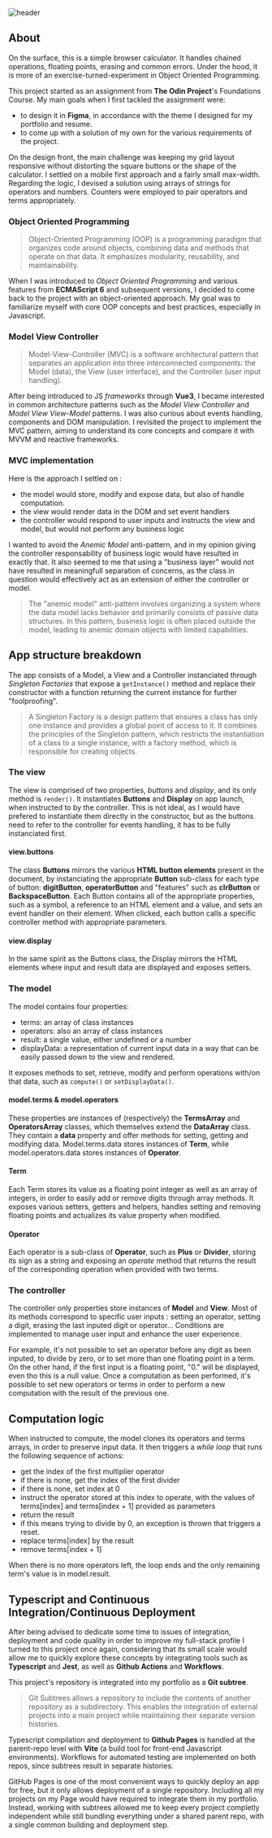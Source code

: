 ![header](https://github.com/LouisCoutel/Calculator/blob/main/CalcPreview.jpg)
## About
On the surface, this is a simple browser calculator. It handles chained operations, floating points, erasing and common errors. Under the hood, it is more of an exercise-turned-experiment in Object Oriented Programming.

This project started as an assignment from **The Odin Project**'s Foundations Course. My main goals when I first tackled the assignment were:
- to design it in **Figma**, in accordance with the theme I designed for my portfolio and resume.
- to come up with a solution of my own for the various requirements of the project.

On the design front, the main challenge was keeping my grid layout responsive without distorting the square buttons or the shape of the calculator. I settled on a mobile first approach and a fairly small max-width.
Regarding the logic, I devised a solution using arrays of strings for operators and numbers. Counters were employed to pair operators and terms appropriately.


### Object Oriented Programming
> Object-Oriented Programming (OOP) is a programming paradigm that organizes code around objects, combining data and methods that operate on that data. It emphasizes modularity, reusability, and maintainability.

When I was introduced to *Object Oriented Programming* and various features from **ECMAScript 6** and subsequent versions, I decided to come back to the project with an object-oriented approach.
My goal was to familiarize myself with core OOP concepts and best practices, especially in Javascript.


### Model View Controller
> Model-View-Controller (MVC) is a software architectural pattern that separates an application into three interconnected components: the Model (data), the View (user interface), and the Controller (user input handling). 

After being introduced to JS *frameworks* through **Vue3**, I became interested in common architecture patterns such as the *Model View Controller* and *Model View View-Model* patterns. I was also curious about events handling, components and DOM manipulation. I revisited the project to implement the MVC pattern, aiming to understand its core concepts and compare it with MVVM and reactive frameworks.


### MVC implementation
Here is the approach I settled on :
- the model would store, modify and expose data, but also of handle computation. 
- the view would render data in the DOM and set event handlers
- the controller would respond to user inputs and instructs the view and model, but would not perform any business logic

I wanted to avoid the *Anemic Model* anti-pattern, and in my opinion giving the controller responsability of business logic would have resulted in exactly that. It also seemed to me that using a "business layer" would not have resulted in meaningfull separation of concerns, as the class in question would effectively act as an extension of either the controller or model.

> The "anemic model" anti-pattern involves organizing a system where the data model lacks behavior and primarily consists of passive data structures. In this pattern, business logic is often placed outside the model, leading to anemic domain objects with limited capabilities.


## App structure breakdown
The app consists of a Model, a View and a Controller instanciated through *Singleton Factories* that expose a `getInstance()` method and replace their constructor with a function returning the current instance for further "foolproofing".

> A Singleton Factory is a design pattern that ensures a class has only one instance and provides a global point of access to it. It combines the principles of the Singleton pattern, which restricts the instantiation of a class to a single instance, with a factory method, which is responsible for creating objects.


### The view
The view is comprised of two properties, *buttons* and *display*, and its only method is `render()`. It instantiates **Buttons** and **Display** on app launch, when instructed to by the controller. This is not ideal, as I would have prefered to instantiate them directly in the constructor, but as the buttons need to refer to the controller for events handling, it has to be fully instanciated first.


#### view.buttons
The class **Buttons** mirrors the various **HTML button elements** present in the document, by instanciating the appropriate **Button** sub-class for each type of button: **digitButton**, **operatorButton** and "features" such as **clrButton** or **BackspaceButton**. Each Button contains all of the appropriate properties, such as a symbol, a reference to an HTML element and a value, and sets an event handler on their element. When clicked, each button calls a specific controller method with appropriate parameters.


#### view.display
In the same spirit as the Buttons class, the Display mirrors the HTML elements where input and result data are displayed and exposes setters.


### The model
The model contains four properties: 
- terms: an array of class instances
- operators: also an array of class instances
- result: a single value, either undefined or a number
- displayData: a representation of current input data in a way that can be easily passed down to the view and rendered.

It exposes methods to set, retrieve, modify and perform operations with/on that data, such as ``compute()`` or ``setDisplayData()``.


#### model.terms & model.operators
These properties are instances of (respectively) the **TermsArray** and **OperatorsArray** classes, which themselves extend the **DataArray** class. They contain a **data** property and offer methods for setting, getting and modifying data. Model.terms.data stores instances of **Term**, while model.operators.data stores instances of **Operator**.


#### Term
Each Term stores its value as a floating point integer as well as an array of integers, in order to easily add or remove digits through array methods. It exposes various setters, getters and helpers, handles setting and removing floating points and actualizes its value property when modified.


#### Operator
Each operator is a sub-class of **Operator**, such as **Plus** or **Divider**, storing its sign as a string and exposing an *operate* method that returns the result of the corresponding operation when provided with two terms.


### The controller
The controller only properties store instances of **Model** and **View**. Most of its methods correspond to specific user inputs : setting an operator, setting a digit, erasing the last inputed digit or operator... Conditions are implemented to manage user input and enhance the user experience.

For example, it's not possible to set an operator before any digit as been inputed, to divide by zero, or to set more than one floating point in a term. On the other hand, if the first input is a floating point, "0." will be displayed, even tho this is a null value. Once a computation as been performed, it's possible to set new operators or terms in order to perform a new computation with the result of the previous one.


## Computation logic
When instructed to compute, the model clones its operators and terms arrays, in order to preserve input data. It then triggers a *while loop* that runs the following sequence of actions:
- get the index of the first multiplier operator
- if there is none, get the index of the first divider
- if there is none, set index at 0
- instruct the operator stored at this index to operate, with the values of terms[index] and terms[index + 1] provided as parameters
- return the result 
- if this means trying to divide by 0, an exception is thrown that triggers a reset.
- replace terms[index] by the result
- remove terms[index + 1]

When there is no more operators left, the loop ends and the only remaining term's value is in model.result.


## Typescript and Continuous Integration/Continuous Deployment
After being advised to dedicate some time to issues of integration, deployment and code quality in order to improve my full-stack profile I turned to this project once again, considering that its small scale would allow me to quickly explore these concepts by integrating tools such as **Typescript** and **Jest**, as well as **Github Actions** and **Workflows**.

This project's repository is integrated into my portfolio as a **Git subtree**. 

> Git Subtrees allows a repository to include the contents of another repository as a subdirectory. This enables the integration of external projects into a main project while maintaining their separate version histories.

Typescript compilation and deployment to **Github Pages** is handled at the parent-repo level with **Vite** (a build tool for front-end Javascript environments). Workflows for automated testing are implemented on both repos, since subtrees result in separate histories.

GitHub Pages is one of the most convenient ways to quickly deploy an app for free, but it only allows deployment of a single repository. Including all my projects on my Page would have required to integrate them in my portfolio. Instead, working with subtrees allowed me to keep every project completly independent while still bundling everything under a shared parent repo, with a single common building and deployment step.
